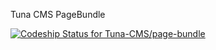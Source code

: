Tuna CMS PageBundle

[ ![Codeship Status for Tuna-CMS/page-bundle](https://app.codeship.com/projects/84b7f860-c125-0134-7690-3264d70e0757/status?branch=master)](https://app.codeship.com/projects/197164)